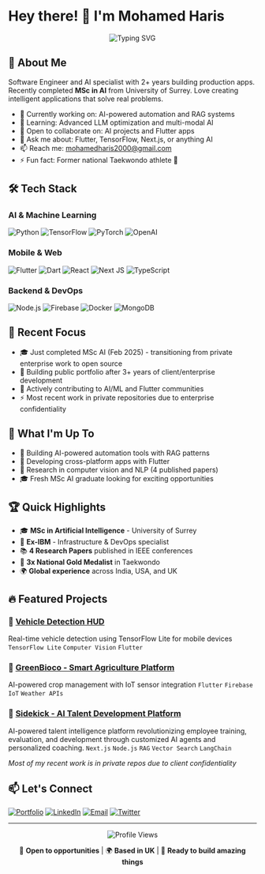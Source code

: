 # Hey there! 👋 I'm Mohamed Haris

<div align="center">
  <img src="https://readme-typing-svg.herokuapp.com?font=Fira+Code&pause=1000&color=2E96F7&center=true&vCenter=true&width=435&lines=AI+%26+ML+Engineer;Full-Stack+Developer;Flutter+Specialist;MSc+AI+Graduate" alt="Typing SVG" />
</div>

## 🚀 About Me

Software Engineer and AI specialist with 2+ years building production apps. Recently completed **MSc in AI** from University of Surrey. Love creating intelligent applications that solve real problems.

- 🔭 Currently working on: AI-powered automation and RAG systems
- 🌱 Learning: Advanced LLM optimization and multi-modal AI
- 👯 Open to collaborate on: AI projects and Flutter apps
- 💬 Ask me about: Flutter, TensorFlow, Next.js, or anything AI
- 📫 Reach me: mohamedharis2000@gmail.com
- ⚡ Fun fact: Former national Taekwondo athlete 🥋

## 🛠️ Tech Stack

### AI & Machine Learning
![Python](https://img.shields.io/badge/Python-3776AB?style=for-the-badge&logo=python&logoColor=white)
![TensorFlow](https://img.shields.io/badge/TensorFlow-FF6F00?style=for-the-badge&logo=tensorflow&logoColor=white)
![PyTorch](https://img.shields.io/badge/PyTorch-EE4C2C?style=for-the-badge&logo=pytorch&logoColor=white)
![OpenAI](https://img.shields.io/badge/OpenAI-412991?style=for-the-badge&logo=openai&logoColor=white)

### Mobile & Web
![Flutter](https://img.shields.io/badge/Flutter-02569B?style=for-the-badge&logo=flutter&logoColor=white)
![Dart](https://img.shields.io/badge/Dart-0175C2?style=for-the-badge&logo=dart&logoColor=white)
![React](https://img.shields.io/badge/React-20232A?style=for-the-badge&logo=react&logoColor=61DAFB)
![Next JS](https://img.shields.io/badge/Next-black?style=for-the-badge&logo=next.js&logoColor=white)
![TypeScript](https://img.shields.io/badge/TypeScript-007ACC?style=for-the-badge&logo=typescript&logoColor=white)

### Backend & DevOps
![Node.js](https://img.shields.io/badge/Node.js-339933?style=for-the-badge&logo=nodedotjs&logoColor=white)
![Firebase](https://img.shields.io/badge/Firebase-FFCA28?style=for-the-badge&logo=firebase&logoColor=black)
![Docker](https://img.shields.io/badge/Docker-2496ED?style=for-the-badge&logo=docker&logoColor=white)
![MongoDB](https://img.shields.io/badge/MongoDB-47A248?style=for-the-badge&logo=mongodb&logoColor=white)

## 🎯 Recent Focus
- 🎓 Just completed MSc AI (Feb 2025) - transitioning from private enterprise work to open source
- 🚀 Building public portfolio after 3+ years of client/enterprise development  
- 🤝 Actively contributing to AI/ML and Flutter communities
- ⚡ Most recent work in private repositories due to enterprise confidentiality

## 🚀 What I'm Up To

- 🤖 Building AI-powered automation tools with RAG patterns
- 📱 Developing cross-platform apps with Flutter
- 🔬 Research in computer vision and NLP (4 published papers)
- 🎓 Fresh MSc AI graduate looking for exciting opportunities

## 🏆 Quick Highlights

- 🎓 **MSc in Artificial Intelligence** - University of Surrey
- 🏢 **Ex-IBM** - Infrastructure & DevOps specialist
- 📚 **4 Research Papers** published in IEEE conferences
- 🥇 **3x National Gold Medalist** in Taekwondo
- 🌍 **Global experience** across India, USA, and UK

## 🔥 Featured Projects

### 🚗 [Vehicle Detection HUD](https://www.mohamedharis.tech/projects/vehicle-detection-hud)
Real-time vehicle detection using TensorFlow Lite for mobile devices
`TensorFlow Lite` `Computer Vision` `Flutter`

### 🌱 [GreenBioco - Smart Agriculture Platform](https://mohamedharis.tech/projects/greenbioco)
AI-powered crop management with IoT sensor integration
`Flutter` `Firebase` `IoT` `Weather APIs`

### 🤖 [Sidekick - AI Talent Development Platform](https://www.mohamedharis.tech/projects/sidekick)
AI-powered talent intelligence platform revolutionizing employee training, evaluation, and development through customized AI agents and personalized coaching.
`Next.js` `Node.js` `RAG` `Vector Search` `LangChain`

*Most of my recent work is in private repos due to client confidentiality*

## 📫 Let's Connect

[![Portfolio](https://img.shields.io/badge/Portfolio-FF5722?style=for-the-badge&logo=todoist&logoColor=white)](https://mohamedharis.tech)
[![LinkedIn](https://img.shields.io/badge/LinkedIn-0077B5?style=for-the-badge&logo=linkedin&logoColor=white)](https://linkedin.com/in/mohamedharis-k/)
[![Email](https://img.shields.io/badge/Email-D14836?style=for-the-badge&logo=gmail&logoColor=white)](mailto:mohamedharis2000@gmail.com)
[![Twitter](https://img.shields.io/badge/Twitter-1DA1F2?style=for-the-badge&logo=twitter&logoColor=white)](https://x.com/mohamedharis_)

---

<div align="center">
  <img src="https://komarev.com/ghpvc/?username=mohamed-haris&color=blue&style=flat-square&label=Profile+Views" alt="Profile Views" />
  
  💼 **Open to opportunities** | 🌍 **Based in UK** | 🚀 **Ready to build amazing things**
</div>
